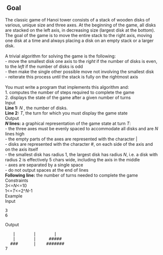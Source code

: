 <div class="statement-body">
<div class="statement-section statement-goal">
   <h2><span class="icon icon-goal">&nbsp;</span><span>Goal </span></h2>
   <span class="question-statement">The classic game of Hanoi tower consists of a stack of wooden disks of various, unique size and three axes. At the beginning of the game, all disks are stacked on the left axis, in decreasing size (largest disk at the bottom). The goal of the game is to move the entire stack to the right axis, moving one disk at a time and always placing a disk on an empty stack or a larger disk.<br><br>A trivial algorithm for solving the game is the following:<br> - move the smallest disk one axis to the <var>right</var> if the number of disks is even, to the <var>left</var> if the number of disks is odd<br> - then make the single other possible move not involving the smallest disk<br> - reiterate this process until the stack is fully on the rightmost axis<br><br>You must write a program that implements this algorithm and:<br> 1. computes the number of steps required to complete the game<br> 2. displays the state of the game after a given number of turns</span>
</div>
<div class="statement-section statement-protocol">
   <div class="blk">
      <div class="title">Input</div>
      <div class="question-statement-input"><strong>Line 1:</strong> <var>N</var> , the number of disks.<br><strong>Line 2:</strong> <var>T</var>, the turn for which you must display the game state</div>
   </div>
   <div class="blk">
      <div class="title">Output</div>
      <div class="question-statement-output"><strong><var>N</var> lines:</strong> a graphical representation of the game state at turn <var>T</var>:<br> - the three axes must be evenly spaced to accommodate all disks and are <var>N</var> lines high<br> - the empty parts of the axes are represented with the character <const>|</const><br> - disks are represented with the character <const>#</const>, on each side of the axis and on the axis itself<br> - the smallest disk has radius 1, the largest disk has radius <var>N</var>, i.e. a disk with radius 2 is effectively 5 chars wide, including the axis in the middle<br> - axes are separated by a single space<br> - do not output spaces at the end of lines<br><strong>Following line:</strong> the number of turns needed to complete the game</div>
   </div>
   <div class="blk">
      <div class="title">Constraints</div>
      <div class="question-statement-constraints"><const>3</const>&lt;=<var>N</var>&lt;=<const>10</const><br><const>1</const>&lt;=<var>T</var>&lt;=<const>2^<var>N</var>-1</const></div>
   </div>
   <div class="blk">
      <div class="title">Example</div>
      <div class="statement-inout">
         <div class="statement-inout-in">
            <div class="title">Input</div>
            <pre class="question-statement-example-in">3
6
</pre>
         </div>
         <div class="statement-inout-out">
            <div class="title">Output</div>
            <pre class="question-statement-example-out">   |       |       |
   |       |     #####
  ###      |    #######
7
</pre>
         </div>
      </div>
   </div>
</div></div>